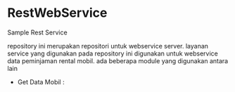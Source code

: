 # RestWebService
Sample Rest Service

repository ini merupakan repositori untuk webservice server. layanan service yang digunakan pada repository ini digunakan untuk webservice data peminjaman rental mobil. ada beberapa module yang digunakan antara lain

<ul>
  <li>Get Data Mobil : </li>
  
</ul>
